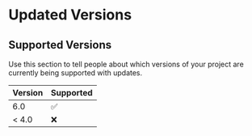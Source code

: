 # Updated Versions

## Supported Versions

Use this section to tell people about which versions of your project are
currently being supported with updates.

| Version | Supported          |
| ------- | ------------------ |
| 6.0   | :white_check_mark: |
| < 4.0   | :x:                |
